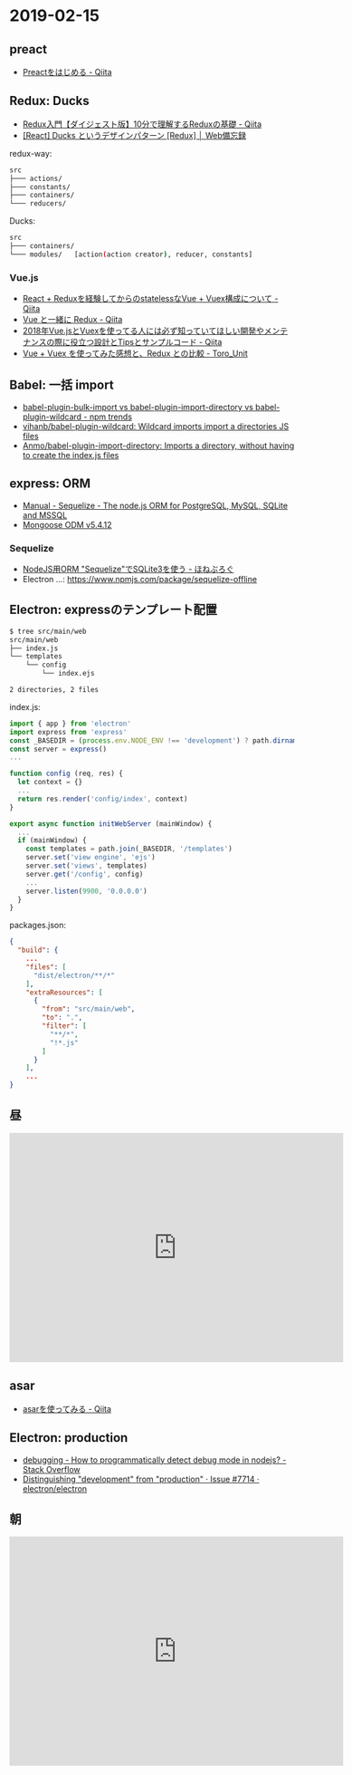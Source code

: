 # 2019-02-15

## preact

- [Preactをはじめる - Qiita](https://qiita.com/ma2saka/items/1efb571fc6b665e4a2e2)

## Redux: Ducks

- [Redux入門【ダイジェスト版】10分で理解するReduxの基礎 - Qiita](https://qiita.com/kiita312/items/49a1f03445b19cf407b7)
- [[React] Ducks というデザインパターン [Redux] │ Web備忘録](https://webbibouroku.com/Blog/Article/redux-ducks)

redux-way:

~~~bash
src
├─── actions/
├─── constants/
├─── containers/
└─── reducers/
~~~

Ducks:

~~~bash
src
├─── containers/
└─── modules/   [action(action creator), reducer, constants]
~~~

### Vue.js

- [React + Reduxを経験してからのstatelessなVue + Vuex構成について - Qiita](https://qiita.com/_masakitm_/items/ff5df4da0247baeede35)
- [Vue と一緒に Redux - Qiita](https://qiita.com/nju33/items/0d3cd6823c1db6453045)
- [2018年Vue.jsとVuexを使ってる人には必ず知っていてほしい開発やメンテナンスの際に役立つ設計とTipsとサンプルコード - Qiita](https://qiita.com/kahirokunn/items/7001fe934bbaf08d3033)
- [Vue + Vuex を使ってみた感想と、Redux との比較 - Toro_Unit](https://torounit.com/blog/2016/11/29/2495/)

## Babel: 一括 import

- [babel-plugin-bulk-import vs babel-plugin-import-directory vs babel-plugin-wildcard - npm trends](https://www.npmtrends.com/babel-plugin-bulk-import-vs-babel-plugin-import-directory-vs-babel-plugin-wildcard)
- [vihanb/babel-plugin-wildcard: Wildcard imports import a directories JS files](https://github.com/vihanb/babel-plugin-wildcard)
- [Anmo/babel-plugin-import-directory: Imports a directory, without having to create the index.js files](https://github.com/Anmo/babel-plugin-import-directory)


## express: ORM

- [Manual - Sequelize - The node.js ORM for PostgreSQL, MySQL, SQLite and MSSQL](http://docs.sequelizejs.com/)
- [Mongoose ODM v5.4.12](https://mongoosejs.com/)

### Sequelize

- [NodeJS用ORM "Sequelize"でSQLite3を使う - ほねぶろぐ](https://blog.aftercider.com/entry/2016/01/03/164444)
- Electron ...: https://www.npmjs.com/package/sequelize-offline

## Electron: expressのテンプレート配置

~~~bash
$ tree src/main/web
src/main/web
├── index.js
└── templates
    └── config
        └── index.ejs

2 directories, 2 files
~~~

index.js:

~~~js
import { app } from 'electron'
import express from 'express'
const _BASEDIR = (process.env.NODE_ENV !== 'development') ? path.dirname(app.getAppPath()) : __dirname
const server = express()
...

function config (req, res) {
  let context = {}
  ...
  return res.render('config/index', context)
}

export async function initWebServer (mainWindow) {
  ...
  if (mainWindow) {
    const templates = path.join(_BASEDIR, '/templates')
    server.set('view engine', 'ejs')
    server.set('views', templates)
    server.get('/config', config)
    ...
    server.listen(9900, '0.0.0.0')
  }
}
~~~

packages.json:

~~~json
{
  "build": {
    ...
    "files": [
      "dist/electron/**/*"
    ],
    "extraResources": [
      {
        "from": "src/main/web",
        "to": ".",
        "filter": [
          "**/*",
          "!*.js"
        ]
      }
    ],
    ...
}
~~~

## 昼

<iframe height='405' width='590' frameborder='0' allowtransparency='true' scrolling='no' src='https://www.strava.com/activities/2149874986/embed/9561709a97a62e767ee5f46b2585c17e5d24761a'></iframe>

## asar

- [asarを使ってみる - Qiita](https://qiita.com/niusounds/items/2739fdbc26df03421bfe)

## Electron: production

- [debugging - How to programmatically detect debug mode in nodejs? - Stack Overflow](https://stackoverflow.com/questions/6889470/how-to-programmatically-detect-debug-mode-in-nodejs)
- [Distinguishing "development" from "production" · Issue #7714 · electron/electron](https://github.com/electron/electron/issues/7714)

## 朝

<iframe height='405' width='590' frameborder='0' allowtransparency='true' scrolling='no' src='https://www.strava.com/activities/2149700303/embed/ad5c521fa2171798d3c29d7996bcf1ec021f838f'></iframe>
